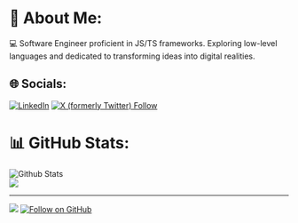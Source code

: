 # 💫 About Me:
💻 Software Engineer proficient in JS/TS frameworks. Exploring low-level languages and dedicated to transforming ideas into digital realities. 


## 🌐 Socials:
[![LinkedIn](https://img.shields.io/badge/LinkedIn-%230077B5.svg?logo=linkedin&logoColor=white)](https://www.linkedin.com/in/lukaurushadze/) [![X (formerly Twitter) Follow](https://img.shields.io/twitter/follow/code0a)](https://x.com/code0a)

# 📊 GitHub Stats:
![Github Stats](https://github-readme-streak-stats.herokuapp.com/?user=u2ru&theme=light)
<br/>
![](https://myreadme.vercel.app/api/embed/u2ru?panels=userstatistics)

---
![](https://visitcount.itsvg.in/api?id=u2ru&icon=5&color=3)
[![Follow on GitHub](https://img.shields.io/github/followers/u2ru?color=236ad3&style=for-the-badge&logo=github&label=Follow)](https://github.com/u2ru)

